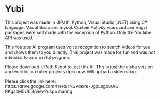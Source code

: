 # Yubi
<p>This project was made in UIPath, Python, Visual Studio (.NET) using C# language, Visual Basic and mysql. Custom Activity was used and nuget packages were self made with the exception of Python. Only the Youtube API was used.</p>

<p> This Youtube AI program uses voice recognition to search videos for you and shows them to you directly. This project was made for fun and was not intended to be a useful program.</p>

<p> Please download UiPath Robot to test this AI. This is just the alpha version and working on other projects right now. Will upload a video soon.</p>
<p> Please click the link here: https://drive.google.com/file/d/1NGVdkirB7JgpLdgc8OPJ-RKga4M5UIT8/view?usp=sharing</p>
